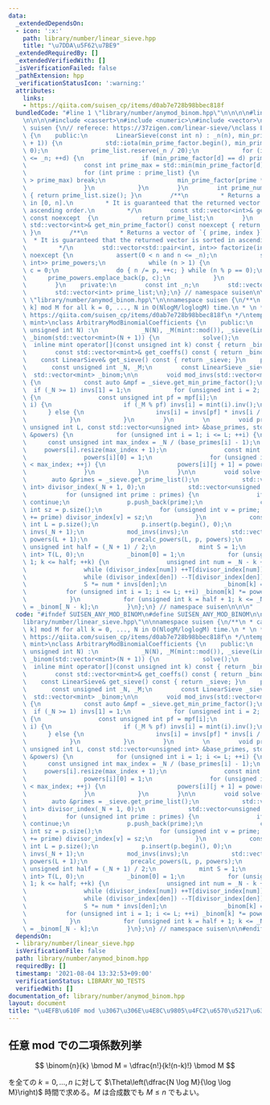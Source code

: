 ```yaml
---
data:
  _extendedDependsOn:
  - icon: ':x:'
    path: library/number/linear_sieve.hpp
    title: "\u7DDA\u5F62\u7BE9"
  _extendedRequiredBy: []
  _extendedVerifiedWith: []
  _isVerificationFailed: false
  _pathExtension: hpp
  _verificationStatusIcon: ':warning:'
  attributes:
    links:
    - https://qiita.com/suisen_cp/items/d0ab7e728b98bbec818f
  bundledCode: "#line 1 \"library/number/anymod_binom.hpp\"\n\n\n\n#line 1 \"library/number/linear_sieve.hpp\"\
    \n\n\n\n#include <cassert>\n#include <numeric>\n#include <vector>\n\nnamespace\
    \ suisen {\n// referece: https://37zigen.com/linear-sieve/\nclass LinearSieve\
    \ {\n    public:\n        LinearSieve(const int n) : _n(n), min_prime_factor(std::vector<int>(n\
    \ + 1)) {\n            std::iota(min_prime_factor.begin(), min_prime_factor.end(),\
    \ 0);\n            prime_list.reserve(_n / 20);\n            for (int d = 2; d\
    \ <= _n; ++d) {\n                if (min_prime_factor[d] == d) prime_list.push_back(d);\n\
    \                const int prime_max = std::min(min_prime_factor[d], _n / d);\n\
    \                for (int prime : prime_list) {\n                    if (prime\
    \ > prime_max) break;\n                    min_prime_factor[prime * d] = prime;\n\
    \                }\n            }\n        }\n        int prime_num() const noexcept\
    \ { return prime_list.size(); }\n        /**\n         * Returns a vector of primes\
    \ in [0, n].\n         * It is guaranteed that the returned vector is sorted in\
    \ ascending order.\n         */\n        const std::vector<int>& get_prime_list()\
    \ const noexcept  {\n            return prime_list;\n        }\n        const\
    \ std::vector<int>& get_min_prime_factor() const noexcept { return min_prime_factor;\
    \ }\n        /**\n         * Returns a vector of `{ prime, index }`.\n       \
    \  * It is guaranteed that the returned vector is sorted in ascending order.\n\
    \         */\n        std::vector<std::pair<int, int>> factorize(int n) const\
    \ noexcept {\n            assert(0 < n and n <= _n);\n            std::vector<std::pair<int,\
    \ int>> prime_powers;\n            while (n > 1) {\n                int p = min_prime_factor[n],\
    \ c = 0;\n                do { n /= p, ++c; } while (n % p == 0);\n          \
    \      prime_powers.emplace_back(p, c);\n            }\n            return prime_powers;\n\
    \        }\n    private:\n        const int _n;\n        std::vector<int> min_prime_factor;\n\
    \        std::vector<int> prime_list;\n};\n} // namespace suisen\n\n\n#line 5\
    \ \"library/number/anymod_binom.hpp\"\n\nnamespace suisen {\n/**\n * calc Binom[N,\
    \ k] mod M for all k = 0, ..., N in O(NlogM/loglogM) time.\n * \n * reference:\
    \ https://qiita.com/suisen_cp/items/d0ab7e728b98bbec818f\n */\ntemplate <typename\
    \ mint>\nclass ArbitraryModBinomialCoefficients {\n    public:\n        ArbitraryModBinomialCoefficients(const\
    \ unsigned int N) :\n            _N(N), _M(mint::mod()), _sieve(LinearSieve(N)),\
    \ _binom(std::vector<mint>(N + 1)) {\n            solve();\n        }\n      \
    \  inline mint operator[](const unsigned int k) const { return _binom[k]; }\n\
    \        const std::vector<mint>& get_coeffs() const { return _binom; }\n    \
    \    const LinearSieve& get_sieve() const { return _sieve; }\n    private:\n \
    \       const unsigned int _N, _M;\n        const LinearSieve _sieve;\n      \
    \  std::vector<mint> _binom;\n\n        void mod_invs(std::vector<mint>& invs)\
    \ {\n            const auto &mpf = _sieve.get_min_prime_factor();\n          \
    \  if (_N >= 1) invs[1] = 1;\n            for (unsigned int i = 2; i <= _N; ++i)\
    \ {\n                const unsigned int pf = mpf[i];\n                if (pf ==\
    \ i) {\n                    if (_M % pf) invs[i] = mint(i).inv();\n          \
    \      } else {\n                    invs[i] = invs[pf] * invs[i / pf];\n    \
    \            }\n            }\n        }\n        \n        void precalc_powers(const\
    \ unsigned int L, const std::vector<unsigned int> &base_primes, std::vector<std::vector<mint>>\
    \ &powers) {\n            for (unsigned int i = 1; i <= L; ++i) {\n          \
    \      const unsigned int max_index = _N / (base_primes[i] - 1);\n           \
    \     powers[i].resize(max_index + 1);\n                const mint pi = base_primes[i];\n\
    \                powers[i][0] = 1;\n                for (unsigned int j = 0; j\
    \ < max_index; ++j) {\n                    powers[i][j + 1] = powers[i][j] * pi;\n\
    \                }\n            }\n        }\n\n        void solve() {\n     \
    \       auto &primes = _sieve.get_prime_list();\n            std::vector<unsigned\
    \ int> divisor_index(_N + 1, 0);\n            std::vector<unsigned int> p;\n \
    \           for (unsigned int prime : primes) {\n                if (_M % prime)\
    \ continue;\n                p.push_back(prime);\n                const unsigned\
    \ int sz = p.size();\n                for (unsigned int v = prime; v <= _N; v\
    \ += prime) divisor_index[v] = sz;\n            }\n            const unsigned\
    \ int L = p.size();\n            p.insert(p.begin(), 0);\n            std::vector<mint>\
    \ invs(_N + 1);\n            mod_invs(invs);\n            std::vector<std::vector<mint>>\
    \ powers(L + 1);\n            precalc_powers(L, p, powers);\n            const\
    \ unsigned int half = (_N + 1) / 2;\n            mint S = 1;\n            std::vector<unsigned\
    \ int> T(L, 0);\n            _binom[0] = 1;\n            for (unsigned int k =\
    \ 1; k <= half; ++k) {\n                unsigned int num = _N - k + 1, den = k;\n\
    \                while (divisor_index[num]) ++T[divisor_index[num]], num /= p[divisor_index[num]];\n\
    \                while (divisor_index[den]) --T[divisor_index[den]], den /= p[divisor_index[den]];\n\
    \                S *= num * invs[den];\n                _binom[k] = S;\n     \
    \           for (unsigned int i = 1; i <= L; ++i) _binom[k] *= powers[i][T[i]];\n\
    \            }\n            for (unsigned int k = half + 1; k <= _N; ++k) _binom[k]\
    \ = _binom[_N - k];\n        }\n};\n} // namespace suisen\n\n\n"
  code: "#ifndef SUISEN_ANY_MOD_BINOM\n#define SUISEN_ANY_MOD_BINOM\n\n#include \"\
    library/number/linear_sieve.hpp\"\n\nnamespace suisen {\n/**\n * calc Binom[N,\
    \ k] mod M for all k = 0, ..., N in O(NlogM/loglogM) time.\n * \n * reference:\
    \ https://qiita.com/suisen_cp/items/d0ab7e728b98bbec818f\n */\ntemplate <typename\
    \ mint>\nclass ArbitraryModBinomialCoefficients {\n    public:\n        ArbitraryModBinomialCoefficients(const\
    \ unsigned int N) :\n            _N(N), _M(mint::mod()), _sieve(LinearSieve(N)),\
    \ _binom(std::vector<mint>(N + 1)) {\n            solve();\n        }\n      \
    \  inline mint operator[](const unsigned int k) const { return _binom[k]; }\n\
    \        const std::vector<mint>& get_coeffs() const { return _binom; }\n    \
    \    const LinearSieve& get_sieve() const { return _sieve; }\n    private:\n \
    \       const unsigned int _N, _M;\n        const LinearSieve _sieve;\n      \
    \  std::vector<mint> _binom;\n\n        void mod_invs(std::vector<mint>& invs)\
    \ {\n            const auto &mpf = _sieve.get_min_prime_factor();\n          \
    \  if (_N >= 1) invs[1] = 1;\n            for (unsigned int i = 2; i <= _N; ++i)\
    \ {\n                const unsigned int pf = mpf[i];\n                if (pf ==\
    \ i) {\n                    if (_M % pf) invs[i] = mint(i).inv();\n          \
    \      } else {\n                    invs[i] = invs[pf] * invs[i / pf];\n    \
    \            }\n            }\n        }\n        \n        void precalc_powers(const\
    \ unsigned int L, const std::vector<unsigned int> &base_primes, std::vector<std::vector<mint>>\
    \ &powers) {\n            for (unsigned int i = 1; i <= L; ++i) {\n          \
    \      const unsigned int max_index = _N / (base_primes[i] - 1);\n           \
    \     powers[i].resize(max_index + 1);\n                const mint pi = base_primes[i];\n\
    \                powers[i][0] = 1;\n                for (unsigned int j = 0; j\
    \ < max_index; ++j) {\n                    powers[i][j + 1] = powers[i][j] * pi;\n\
    \                }\n            }\n        }\n\n        void solve() {\n     \
    \       auto &primes = _sieve.get_prime_list();\n            std::vector<unsigned\
    \ int> divisor_index(_N + 1, 0);\n            std::vector<unsigned int> p;\n \
    \           for (unsigned int prime : primes) {\n                if (_M % prime)\
    \ continue;\n                p.push_back(prime);\n                const unsigned\
    \ int sz = p.size();\n                for (unsigned int v = prime; v <= _N; v\
    \ += prime) divisor_index[v] = sz;\n            }\n            const unsigned\
    \ int L = p.size();\n            p.insert(p.begin(), 0);\n            std::vector<mint>\
    \ invs(_N + 1);\n            mod_invs(invs);\n            std::vector<std::vector<mint>>\
    \ powers(L + 1);\n            precalc_powers(L, p, powers);\n            const\
    \ unsigned int half = (_N + 1) / 2;\n            mint S = 1;\n            std::vector<unsigned\
    \ int> T(L, 0);\n            _binom[0] = 1;\n            for (unsigned int k =\
    \ 1; k <= half; ++k) {\n                unsigned int num = _N - k + 1, den = k;\n\
    \                while (divisor_index[num]) ++T[divisor_index[num]], num /= p[divisor_index[num]];\n\
    \                while (divisor_index[den]) --T[divisor_index[den]], den /= p[divisor_index[den]];\n\
    \                S *= num * invs[den];\n                _binom[k] = S;\n     \
    \           for (unsigned int i = 1; i <= L; ++i) _binom[k] *= powers[i][T[i]];\n\
    \            }\n            for (unsigned int k = half + 1; k <= _N; ++k) _binom[k]\
    \ = _binom[_N - k];\n        }\n};\n} // namespace suisen\n\n#endif // SUISEN_ANY_MOD_BINOM\n"
  dependsOn:
  - library/number/linear_sieve.hpp
  isVerificationFile: false
  path: library/number/anymod_binom.hpp
  requiredBy: []
  timestamp: '2021-08-04 13:32:53+09:00'
  verificationStatus: LIBRARY_NO_TESTS
  verifiedWith: []
documentation_of: library/number/anymod_binom.hpp
layout: document
title: "\u4EFB\u610F mod \u3067\u306E\u4E8C\u9805\u4FC2\u6570\u5217\u6319"
---
```

## 任意 mod での二項係数列挙

$$
\binom{n}{k} \bmod M = \dfrac{n!}{k!(n-k)!} \bmod M
$$

を全ての $k=0,\ldots,n$ に対して $\Theta\left(\dfrac{N \log M}{\log \log M}\right)$ 時間で求める。$M$ は合成数でも $M \leq n$ でもよい。